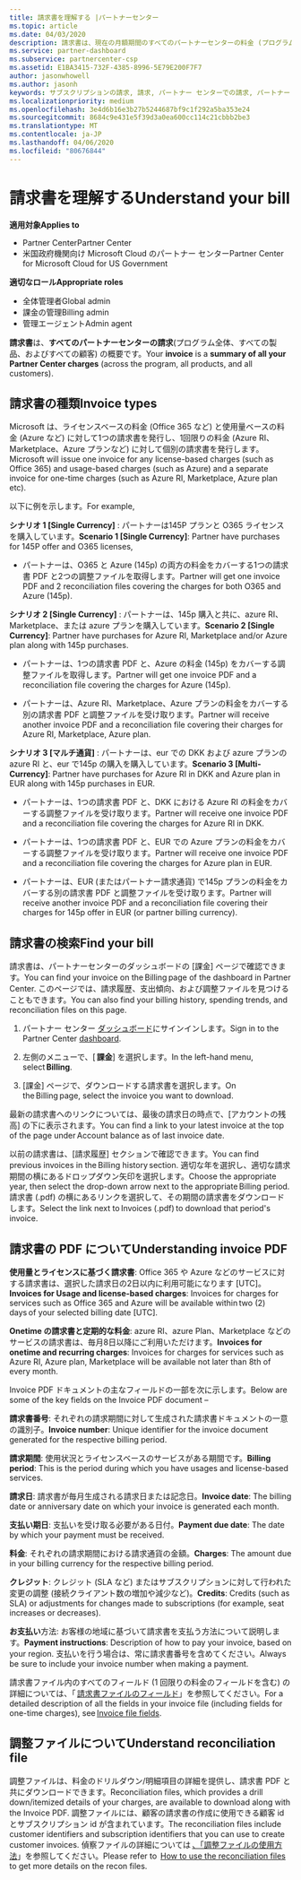 ```yaml
---
title: 請求書を理解する |パートナーセンター
ms.topic: article
ms.date: 04/03/2020
description: 請求書は、現在の月額期間のすべてのパートナーセンターの料金 (プログラム、製品、および顧客にわたる) の概要です。
ms.service: partner-dashboard
ms.subservice: partnercenter-csp
ms.assetid: E1BA3415-732F-4385-8996-5E79E200F7F7
author: jasonwhowell
ms.author: jasonh
keywords: サブスクリプションの請求, 請求, パートナー センターでの請求, パートナー センターの請求, 請求書の記載事項, 請求書, パートナー センターの請求書, CSP 請求書, 請求書の場所
ms.localizationpriority: medium
ms.openlocfilehash: 3e4d6b16e3b27b5244687bf9c1f292a5ba353e24
ms.sourcegitcommit: 8684c9e431e5f39d3a0ea600cc114c21cbbb2be3
ms.translationtype: MT
ms.contentlocale: ja-JP
ms.lasthandoff: 04/06/2020
ms.locfileid: "80676844"
---
```

# <a name="understand-your-bill"></a><span data-ttu-id="810b0-104">請求書を理解する</span><span class="sxs-lookup"><span data-stu-id="810b0-104">Understand your bill</span></span>

<span data-ttu-id="810b0-105">**適用対象**</span><span class="sxs-lookup"><span data-stu-id="810b0-105">**Applies to**</span></span>

- <span data-ttu-id="810b0-106">Partner Center</span><span class="sxs-lookup"><span data-stu-id="810b0-106">Partner Center</span></span>
- <span data-ttu-id="810b0-107">米国政府機関向け Microsoft Cloud のパートナー センター</span><span class="sxs-lookup"><span data-stu-id="810b0-107">Partner Center for Microsoft Cloud for US Government</span></span>

<span data-ttu-id="810b0-108">**適切なロール**</span><span class="sxs-lookup"><span data-stu-id="810b0-108">**Appropriate roles**</span></span>

- <span data-ttu-id="810b0-109">全体管理者</span><span class="sxs-lookup"><span data-stu-id="810b0-109">Global admin</span></span>
- <span data-ttu-id="810b0-110">課金の管理</span><span class="sxs-lookup"><span data-stu-id="810b0-110">Billing admin</span></span>
- <span data-ttu-id="810b0-111">管理エージェント</span><span class="sxs-lookup"><span data-stu-id="810b0-111">Admin agent</span></span>


<span data-ttu-id="810b0-112">**請求書**は、**すべてのパートナーセンターの請求**(プログラム全体、すべての製品、およびすべての顧客) の概要です。</span><span class="sxs-lookup"><span data-stu-id="810b0-112">Your **invoice** is a **summary of all your Partner Center charges** (across the program, all products, and all customers).</span></span> 

## <a name="invoice-types"></a><span data-ttu-id="810b0-113">請求書の種類</span><span class="sxs-lookup"><span data-stu-id="810b0-113">Invoice types</span></span>

<span data-ttu-id="810b0-114">Microsoft は、ライセンスベースの料金 (Office 365 など) と使用量ベースの料金 (Azure など) に対して1つの請求書を発行し、1回限りの料金 (Azure RI、Marketplace、Azure プランなど) に対して個別の請求書を発行します。</span><span class="sxs-lookup"><span data-stu-id="810b0-114">Microsoft will issue one invoice for any license-based charges (such as Office 365) and usage-based charges (such as Azure) and a separate invoice for one-time charges (such as Azure RI, Marketplace, Azure plan etc).</span></span> 

<span data-ttu-id="810b0-115">以下に例を示します。</span><span class="sxs-lookup"><span data-stu-id="810b0-115">For example,</span></span>  

<span data-ttu-id="810b0-116">**シナリオ 1 [Single Currency]** : パートナーは145P プランと O365 ライセンスを購入しています。</span><span class="sxs-lookup"><span data-stu-id="810b0-116">**Scenario 1 [Single Currency]**: Partner have purchases for 145P offer and O365 licenses,</span></span>  

- <span data-ttu-id="810b0-117">パートナーは、O365 と Azure (145p) の両方の料金をカバーする1つの請求書 PDF と2つの調整ファイルを取得します。</span><span class="sxs-lookup"><span data-stu-id="810b0-117">Partner will get one invoice PDF and 2 reconciliation files covering the charges for both O365 and Azure (145p).</span></span>  

<span data-ttu-id="810b0-118">**シナリオ 2 [Single Currency]** : パートナーは、145p 購入と共に、azure RI、Marketplace、または azure プランを購入しています。</span><span class="sxs-lookup"><span data-stu-id="810b0-118">**Scenario 2 [Single Currency]**: Partner have purchases for Azure RI, Marketplace and/or Azure plan along with 145p purchases.</span></span> 

- <span data-ttu-id="810b0-119">パートナーは、1つの請求書 PDF と、Azure の料金 (145p) をカバーする調整ファイルを取得します。</span><span class="sxs-lookup"><span data-stu-id="810b0-119">Partner will get one invoice PDF and a reconciliation file covering the charges for Azure (145p).</span></span> 

- <span data-ttu-id="810b0-120">パートナーは、Azure RI、Marketplace、Azure プランの料金をカバーする別の請求書 PDF と調整ファイルを受け取ります。</span><span class="sxs-lookup"><span data-stu-id="810b0-120">Partner will receive another invoice PDF and a reconciliation file covering their charges for Azure RI, Marketplace, Azure plan.</span></span> 

<span data-ttu-id="810b0-121">**シナリオ 3 [マルチ通貨]** : パートナーは、eur での DKK および azure プランの azure RI と、eur で145p の購入を購入しています。</span><span class="sxs-lookup"><span data-stu-id="810b0-121">**Scenario 3 [Multi-Currency]**: Partner have purchases for Azure RI in DKK and Azure plan in EUR along with 145p purchases in EUR.</span></span> 

- <span data-ttu-id="810b0-122">パートナーは、1つの請求書 PDF と、DKK における Azure RI の料金をカバーする調整ファイルを受け取ります。</span><span class="sxs-lookup"><span data-stu-id="810b0-122">Partner will receive one invoice PDF and a reconciliation file covering the charges for Azure RI in DKK.</span></span> 

- <span data-ttu-id="810b0-123">パートナーは、1つの請求書 PDF と、EUR での Azure プランの料金をカバーする調整ファイルを受け取ります。</span><span class="sxs-lookup"><span data-stu-id="810b0-123">Partner will receive one invoice PDF and a reconciliation file covering the charges for Azure plan in EUR.</span></span> 

- <span data-ttu-id="810b0-124">パートナーは、EUR (またはパートナー請求通貨) で145p プランの料金をカバーする別の請求書 PDF と調整ファイルを受け取ります。</span><span class="sxs-lookup"><span data-stu-id="810b0-124">Partner will receive another invoice PDF and a reconciliation file covering their charges for 145p offer in EUR (or partner billing currency).</span></span> 

## <a name="find-your-bill"></a><span data-ttu-id="810b0-125">請求書の検索</span><span class="sxs-lookup"><span data-stu-id="810b0-125">Find your bill</span></span> 

<span data-ttu-id="810b0-126">請求書は、パートナーセンターのダッシュボードの [課金] ページで確認できます。</span><span class="sxs-lookup"><span data-stu-id="810b0-126">You can find your invoice on the Billing page of the dashboard in Partner Center.</span></span> <span data-ttu-id="810b0-127">このページでは、請求履歴、支出傾向、および調整ファイルを見つけることもできます。</span><span class="sxs-lookup"><span data-stu-id="810b0-127">You can also find your billing history, spending trends, and reconciliation files on this page.</span></span> 

1. <span data-ttu-id="810b0-128">パートナー センター [ダッシュボード](https://partner.microsoft.com/dashboard/home)にサインインします。</span><span class="sxs-lookup"><span data-stu-id="810b0-128">Sign in to the Partner Center [dashboard](https://partner.microsoft.com/dashboard/home).</span></span> 

2. <span data-ttu-id="810b0-129">左側のメニューで、[ **課金**] を選択します。</span><span class="sxs-lookup"><span data-stu-id="810b0-129">In the left-hand menu, select **Billing**.</span></span> 

3. <span data-ttu-id="810b0-130">[課金] ページで、ダウンロードする請求書を選択します。</span><span class="sxs-lookup"><span data-stu-id="810b0-130">On the Billing page, select the invoice you want to download.</span></span> 

<span data-ttu-id="810b0-131">最新の請求書へのリンクについては、最後の請求日の時点で、[アカウントの残高] の下に表示されます。</span><span class="sxs-lookup"><span data-stu-id="810b0-131">You can find a link to your latest invoice at the top of the page under Account balance as of last invoice date.</span></span> 

<span data-ttu-id="810b0-132">以前の請求書は、[請求履歴] セクションで確認できます。</span><span class="sxs-lookup"><span data-stu-id="810b0-132">You can find previous invoices in the Billing history section.</span></span> <span data-ttu-id="810b0-133">適切な年を選択し、適切な請求期間の横にあるドロップダウン矢印を選択します。</span><span class="sxs-lookup"><span data-stu-id="810b0-133">Choose the appropriate year, then select the drop-down arrow next to the appropriate Billing period.</span></span> <span data-ttu-id="810b0-134">請求書 (.pdf) の横にあるリンクを選択して、その期間の請求書をダウンロードします。</span><span class="sxs-lookup"><span data-stu-id="810b0-134">Select the link next to Invoices (.pdf) to download that period's invoice.</span></span> 

## <a name="understanding-invoice-pdf"></a><span data-ttu-id="810b0-135">請求書の PDF について</span><span class="sxs-lookup"><span data-stu-id="810b0-135">Understanding invoice PDF</span></span> 

<span data-ttu-id="810b0-136">**使用量とライセンスに基づく請求書**: Office 365 や Azure などのサービスに対する請求書は、選択した請求日の2日以内に利用可能になります [UTC]。</span><span class="sxs-lookup"><span data-stu-id="810b0-136">**Invoices for Usage and license-based charges**: Invoices for charges for services such as Office 365 and Azure will be available within two (2) days of your selected billing date [UTC].</span></span>  

<span data-ttu-id="810b0-137">**Onetime の請求書と定期的な料金**: azure RI、azure Plan、Marketplace などのサービスの請求書は、毎月8日以降にご利用いただけます。</span><span class="sxs-lookup"><span data-stu-id="810b0-137">**Invoices for onetime and recurring charges**: Invoices for charges for services such as Azure RI, Azure plan, Marketplace will be available not later than 8th of every month.</span></span>  

<span data-ttu-id="810b0-138">Invoice PDF ドキュメントの主なフィールドの一部を次に示します。</span><span class="sxs-lookup"><span data-stu-id="810b0-138">Below are some of the key fields on the Invoice PDF document –</span></span> 

<span data-ttu-id="810b0-139">**請求書番号**: それぞれの請求期間に対して生成された請求書ドキュメントの一意の識別子。</span><span class="sxs-lookup"><span data-stu-id="810b0-139">**Invoice number**: Unique identifier for the invoice document generated for the respective billing period.</span></span> 

<span data-ttu-id="810b0-140">**請求期間**: 使用状況とライセンスベースのサービスがある期間です。</span><span class="sxs-lookup"><span data-stu-id="810b0-140">**Billing period**: This is the period during which you have usages and license-based services.</span></span> 

<span data-ttu-id="810b0-141">**請求日**: 請求書が毎月生成される請求日または記念日。</span><span class="sxs-lookup"><span data-stu-id="810b0-141">**Invoice date**: The billing date or anniversary date on which your invoice is generated each month.</span></span> 

<span data-ttu-id="810b0-142">**支払い期日**: 支払いを受け取る必要がある日付。</span><span class="sxs-lookup"><span data-stu-id="810b0-142">**Payment due date**: The date by which your payment must be received.</span></span> 

<span data-ttu-id="810b0-143">**料金**: それぞれの請求期間における請求通貨の金額。</span><span class="sxs-lookup"><span data-stu-id="810b0-143">**Charges**: The amount due in your billing currency for the respective billing period.</span></span> 

<span data-ttu-id="810b0-144">**クレジット**: クレジット (SLA など) またはサブスクリプションに対して行われた変更の調整 (接続クライアント数の増加や減少など)。</span><span class="sxs-lookup"><span data-stu-id="810b0-144">**Credits**: Credits (such as SLA) or adjustments for changes made to subscriptions (for example, seat increases or decreases).</span></span> 

<span data-ttu-id="810b0-145">**お支払い**方法: お客様の地域に基づいて請求書を支払う方法について説明します。</span><span class="sxs-lookup"><span data-stu-id="810b0-145">**Payment instructions**: Description of how to pay your invoice, based on your region.</span></span> <span data-ttu-id="810b0-146">支払いを行う場合は、常に請求書番号を含めてください。</span><span class="sxs-lookup"><span data-stu-id="810b0-146">Always be sure to include your invoice number when making a payment.</span></span> 

<span data-ttu-id="810b0-147">請求書ファイル内のすべてのフィールド (1 回限りの料金のフィールドを含む) の詳細については、「 [請求書ファイルのフィールド](invoice-file.md)」を参照してください。</span><span class="sxs-lookup"><span data-stu-id="810b0-147">For a detailed description of all the fields in your invoice file (including fields for one-time charges), see [Invoice file fields](invoice-file.md).</span></span> 

## <a name="understand-reconciliation-file"></a><span data-ttu-id="810b0-148">調整ファイルについて</span><span class="sxs-lookup"><span data-stu-id="810b0-148">Understand reconciliation file</span></span> 

 <span data-ttu-id="810b0-149">調整ファイルは、料金のドリルダウン/明細項目の詳細を提供し、請求書 PDF と共にダウンロードできます。</span><span class="sxs-lookup"><span data-stu-id="810b0-149">Reconciliation files, which provides a drill down/itemized details of your charges, are available to download along with the Invoice PDF.</span></span> <span data-ttu-id="810b0-150">調整ファイルには、顧客の請求書の作成に使用できる顧客 id とサブスクリプション id が含まれています。</span><span class="sxs-lookup"><span data-stu-id="810b0-150">The reconciliation files include customer identifiers and subscription identifiers that you can use to create customer invoices.</span></span> <span data-ttu-id="810b0-151">偵察ファイルの詳細については [、「調整ファイルの使用方法](use-the-reconciliation-files.md)」を参照してください。</span><span class="sxs-lookup"><span data-stu-id="810b0-151">Please refer to  [How to use the reconciliation files](use-the-reconciliation-files.md) to get more details on the recon files.</span></span> 




























